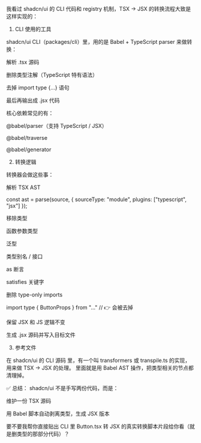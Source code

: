 我看过 shadcn/ui 的 CLI 代码和 registry 机制，TSX → JSX 的转换流程大致是这样实现的：

1. CLI 使用的工具

shadcn/ui CLI（packages/cli）里，用的是 Babel + TypeScript parser 来做转换：

解析 .tsx 源码

删除类型注解（TypeScript 特有语法）

去掉 import type {...} 语句

最后再输出成 .jsx 代码

核心依赖常见的有：

@babel/parser（支持 TypeScript / JSX）

@babel/traverse

@babel/generator

2. 转换逻辑

转换器会做这些事：

解析 TSX AST

const ast = parse(source, { sourceType: "module", plugins: ["typescript", "jsx"] });

移除类型

函数参数类型

泛型 <T>

类型别名 / 接口

as 断言

satisfies 关键字

删除 type-only imports

import type { ButtonProps } from "..."
// 👉 会被去掉

保留 JSX 和 JS 逻辑不变

生成 .jsx 源码并写入目标文件

3. 参考文件

在 shadcn/ui 的 CLI 源码
里，有一个叫 transformers 或 transpile.ts 的实现，用来做 TSX → JSX 的处理。
里面就是用 Babel AST 操作，把类型相关的节点都清理掉。

✅ 总结：
shadcn/ui 不是手写两份代码，而是：

维护一份 TSX 源码

用 Babel 脚本自动剥离类型，生成 JSX 版本

要不要我帮你直接贴出 CLI 里 Button.tsx 转 JSX 的真实转换脚本片段给你看（就是删类型的那部分代码）？
